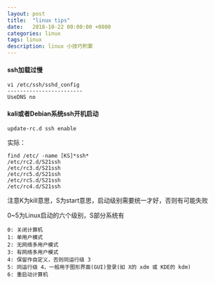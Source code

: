 ```yaml
---
layout: post
title:  "linux tips"
date:   2018-10-22 00:00:00 +0800
categories: linux
tags: linux
description: linux 小技巧积累
---
```

#### ssh加载过慢

	vi /etc/ssh/sshd_config
	------------------------
	UseDNS no
#### kali或者Debian系统ssh开机启动

	update-rc.d ssh enable

实际：

	find /etc/ -name [KS]*ssh*
	/etc/rc2.d/S21ssh
	/etc/rc3.d/S21ssh
	/etc/rc5.d/S21ssh
	/etc/rcS.d/S21ssh
	/etc/rc4.d/S21ssh

注意K为kill意思，S为start意思，启动级别需要统一才好，否则有可能失败

0~5为Linux启动的六个级别，S部分系统有

	0: 关闭计算机
	1: 单用户模式
	2: 无网络多用户模式
	3: 有网络多用户模式
	4: 保留作自定义，否则同运行级 3
	5: 同运行级 4，一般用于图形界面(GUI)登录(如 X的 xdm 或 KDE的 kdm)
	6: 重启动计算机
